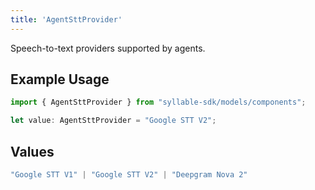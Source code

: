 ```yaml
---
title: 'AgentSttProvider'
---
```


Speech-to-text providers supported by agents.

## Example Usage

```typescript
import { AgentSttProvider } from "syllable-sdk/models/components";

let value: AgentSttProvider = "Google STT V2";
```

## Values

```typescript
"Google STT V1" | "Google STT V2" | "Deepgram Nova 2"
```